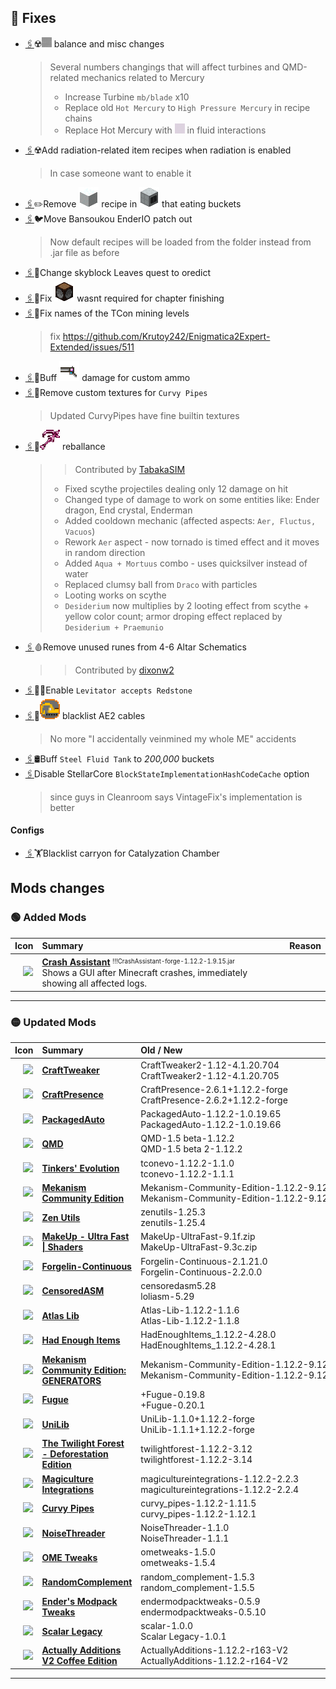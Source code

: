 ## 🐛 Fixes

  * [🖇](https://github.com/Krutoy242/Enigmatica2Expert-Extended/commit/21264b6)☢️![](https://github.com/Krutoy242/mc-icons/raw/master/i/fluid/mercury.png "Mercury") balance and misc changes
    > Several numbers changings that will affect turbines and QMD-related mechanics related to Mercury
    > 
    > - Increase Turbine `mb/blade` x10  
    > - Replace old `Hot Mercury` to `High Pressure Mercury` in recipe chains  
    > - Replace Hot Mercury with ![](https://github.com/Krutoy242/mc-icons/raw/master/i/fluid/plasma.png "Plasma") in fluid interactions
  * [🖇](https://github.com/Krutoy242/Enigmatica2Expert-Extended/commit/ce787a4)☢️Add radiation-related item recipes when radiation is enabled
    > In case someone want to enable it
  * [🖇](https://github.com/Krutoy242/Enigmatica2Expert-Extended/commit/fcfeda8)✏️Remove ![](https://github.com/Krutoy242/mc-icons/raw/master/i/minecraft/snow__0.png "Snow") recipe in ![](https://github.com/Krutoy242/mc-icons/raw/master/i/ic2/te__43.png "Compressor") that eating buckets
  * [🖇](https://github.com/Krutoy242/Enigmatica2Expert-Extended/commit/2e1dda1)🐦Move Bansoukou EnderIO patch out
    > Now default recipes will be loaded from the folder instead from .jar file as before
  * [🖇](https://github.com/Krutoy242/Enigmatica2Expert-Extended/commit/be09b4b)📖Change skyblock Leaves quest to oredict
  * [🖇](https://github.com/Krutoy242/Enigmatica2Expert-Extended/commit/5f92631)📖Fix ![](https://github.com/Krutoy242/mc-icons/raw/master/i/twilightforest/magic_log_core__0.png "Timewood Clock") wasnt required for chapter finishing
  * [🖇](https://github.com/Krutoy242/Enigmatica2Expert-Extended/commit/2834a70)🔨Fix names of the TCon mining levels
    > fix https://github.com/Krutoy242/Enigmatica2Expert-Extended/issues/511
  * [🖇](https://github.com/Krutoy242/Enigmatica2Expert-Extended/commit/36ce3b0)🔫Buff ![](https://github.com/Krutoy242/mc-icons/raw/master/i/appliedenergistics2/matter_cannon__0__f62.png "Matter Cannon") damage for custom ammo
  * [🖇](https://github.com/Krutoy242/Enigmatica2Expert-Extended/commit/14aa9be)🔵Remove custom textures for `Curvy Pipes`
    > Updated CurvyPipes have fine builtin textures
  * [🖇](https://github.com/Krutoy242/Enigmatica2Expert-Extended/commit/a3cba9b)🦯![](https://github.com/Krutoy242/mc-icons/raw/master/i/thaumadditions/mithminite_scythe__0__46769d22.png "Mithminite Scythe") reballance
    > > Contributed by [TabakaSIM](https://github.com/tabakasim)
    >
    > - Fixed scythe projectiles dealing only 12 damage on hit  
    > - Changed type of damage to work on some entities like: Ender dragon, End crystal, Enderman  
    > - Added cooldown mechanic (affected aspects: `Aer, Fluctus, Vacuos`)  
    > - Rework `Aer` aspect - now tornado is timed effect and it moves in random direction  
    > - Added `Aqua + Mortuus` combo - uses quicksilver instead of water  
    > - Replaced clumsy ball from `Draco` with particles  
    > - Looting works on scythe  
    > - `Desiderium` now multiplies by 2 looting effect from scythe + yellow color count; armor droping effect replaced by `Desiderium + Praemunio`
  * [🖇](https://github.com/Krutoy242/Enigmatica2Expert-Extended/commit/0aa7e20)🩸Remove unused runes from 4-6 Altar Schematics
    > > Contributed by [dixonw2](https://github.com/dixonw2)
    >
  * [🖇](https://github.com/Krutoy242/Enigmatica2Expert-Extended/commit/916180f)🙋‍♂️Enable `Levitator accepts Redstone`
  * [🖇](https://github.com/Krutoy242/Enigmatica2Expert-Extended/commit/e57485c)🚜![](https://github.com/Krutoy242/mc-icons/raw/master/i/oeintegration/excavatemodifier__0.png "Excavate Modifier") blacklist AE2 cables
    > No more "I accidentally veinmined my whole ME" accidents
  * [🖇](https://github.com/Krutoy242/Enigmatica2Expert-Extended/commit/418972b)🛢️Buff `Steel Fluid Tank` to *200,000* buckets
  * [🖇](https://github.com/Krutoy242/Enigmatica2Expert-Extended/commit/2e06c31)Disable StellarCore `BlockStateImplementationHashCodeCache` option
    > since guys in Cleanroom says VintageFix's implementation is better

  #### Configs

  * [🖇](https://github.com/Krutoy242/Enigmatica2Expert-Extended/commit/750d2d2)🏋️Blacklist carryon for Catalyzation Chamber

## Mods changes
### 🟢 Added Mods

Icon | Summary | Reason
----:|:--------|:-------
<img src="https://media.forgecdn.net/avatars/thumbnails/1227/909/30/30/638805180111764688.png"           > |                        [**Crash Assistant**](https://www.curseforge.com/minecraft/mc-mods/crash-assistant)              <sup><sub>!!!CrashAssistant-forge-1.12.2-1.9.15.jar        </sub></sup><br>Shows a GUI after Minecraft crashes, immediately showing all affected logs. | 
-----------

### 🟡 Updated Mods

Icon | Summary | Old / New
----:|:--------|:---------
<img src="https://media.forgecdn.net/avatars/thumbnails/142/108/30/30/636546700830987709.png"            > |                           [**CraftTweaker**](https://www.curseforge.com/minecraft/mc-mods/crafttweaker)                | <nobr>CraftTweaker2-1.12-4.1.20.704</nobr><br><nobr>CraftTweaker2-1.12-4.1.20.705</nobr>
<img src="https://media.forgecdn.net/avatars/thumbnails/159/374/30/30/636658415780463602.png"            > |                          [**CraftPresence**](https://www.curseforge.com/minecraft/mc-mods/craftpresence)               | <nobr>CraftPresence-2.6.1+1.12.2-forge</nobr><br><nobr>CraftPresence-2.6.2+1.12.2-forge</nobr>
<img src="https://media.forgecdn.net/avatars/thumbnails/1362/814/30/30/638885115958149175.png"           > |                           [**PackagedAuto**](https://www.curseforge.com/minecraft/mc-mods/packagedauto)                | <nobr>PackagedAuto-1.12.2-1.0.19.65</nobr><br><nobr>PackagedAuto-1.12.2-1.0.19.66</nobr>
<img src="https://media.forgecdn.net/avatars/thumbnails/248/435/30/30/637168261428598002.png"            > |                                    [**QMD**](https://www.curseforge.com/minecraft/mc-mods/qmd)                         | <nobr>QMD-1.5 beta-1.12.2</nobr><br><nobr>QMD-1.5 beta 2-1.12.2</nobr>
<img src="https://media.forgecdn.net/avatars/thumbnails/273/618/30/30/637255642042590715.png"            > |                     [**Tinkers' Evolution**](https://www.curseforge.com/minecraft/mc-mods/tinkers-evolution)           | <nobr>tconevo-1.12.2-1.1.0</nobr><br><nobr>tconevo-1.12.2-1.1.1</nobr>
<img src="https://media.forgecdn.net/avatars/thumbnails/941/669/30/30/638423283566569813.png"            > |             [**Mekanism Community Edition**](https://www.curseforge.com/minecraft/mc-mods/mekanism-ce)                 | <nobr>Mekanism-Community-Edition-1.12.2-9.12.10-Core</nobr><br><nobr>Mekanism-Community-Edition-1.12.2-9.12.11-Core</nobr>
<img src="https://media.forgecdn.net/avatars/thumbnails/292/428/30/30/637325593905195388.png"            > |                              [**Zen Utils**](https://www.curseforge.com/minecraft/mc-mods/zenutil)                     | <nobr>zenutils-1.25.3</nobr><br><nobr>zenutils-1.25.4</nobr>
<img src="https://media.forgecdn.net/avatars/thumbnails/1044/516/30/30/638572074817465930.webp"          > |         [**MakeUp - Ultra Fast \| Shaders**](https://www.curseforge.com/minecraft/shaders/makeup-ultra-fast-shader)    | <nobr>MakeUp-UltraFast-9.1f.zip</nobr><br><nobr>MakeUp-UltraFast-9.3c.zip</nobr>
<img src="https://media.forgecdn.net/avatars/thumbnails/1041/903/30/30/638568420563290317.png"           > |                    [**Forgelin-Continuous**](https://www.curseforge.com/minecraft/mc-mods/forgelin-continuous)         | <nobr>Forgelin-Continuous-2.1.21.0</nobr><br><nobr>Forgelin-Continuous-2.2.0.0</nobr>
<img src="https://media.forgecdn.net/avatars/thumbnails/358/827/30/30/637520208754289091.png"            > |                            [**CensoredASM**](https://www.curseforge.com/minecraft/mc-mods/lolasm)                      | <nobr>censoredasm5.28</nobr><br><nobr>loliasm-5.29</nobr>
<img src="https://media.forgecdn.net/avatars/thumbnails/544/923/30/30/637877302202441012.png"            > |                              [**Atlas Lib**](https://www.curseforge.com/minecraft/mc-mods/atlas-lib)                   | <nobr>Atlas-Lib-1.12.2-1.1.6</nobr><br><nobr>Atlas-Lib-1.12.2-1.1.8</nobr>
<img src="https://media.forgecdn.net/avatars/thumbnails/468/506/30/30/637752171904887013.jpeg"           > |                       [**Had Enough Items**](https://www.curseforge.com/minecraft/mc-mods/had-enough-items)            | <nobr>HadEnoughItems_1.12.2-4.28.0</nobr><br><nobr>HadEnoughItems_1.12.2-4.28.1</nobr>
<img src="https://media.forgecdn.net/avatars/thumbnails/761/180/30/30/638097412031319857.png"            > | [**Mekanism Community Edition: GENERATORS**](https://www.curseforge.com/minecraft/mc-mods/mekanism-ce-generators)      | <nobr>Mekanism-Community-Edition-1.12.2-9.12.10-Generators</nobr><br><nobr>Mekanism-Community-Edition-1.12.2-9.12.11-Generators</nobr>
<img src="https://media.forgecdn.net/avatars/thumbnails/1304/81/30/30/638847932766552243.png"            > |                                  [**Fugue**](https://www.curseforge.com/minecraft/mc-mods/fugue)                       | <nobr>+Fugue-0.19.8</nobr><br><nobr>+Fugue-0.20.1</nobr>
<img src="https://media.forgecdn.net/avatars/thumbnails/1047/367/30/30/638575733030598020.png"           > |                                 [**UniLib**](https://www.curseforge.com/minecraft/mc-mods/unilib)                      | <nobr>UniLib-1.1.0+1.12.2-forge</nobr><br><nobr>UniLib-1.1.1+1.12.2-forge</nobr>
<img src="https://media.forgecdn.net/avatars/thumbnails/1039/486/30/30/638565026830206762.png"           > |[**The Twilight Forest - Deforestation Edition**](https://www.curseforge.com/minecraft/mc-mods/the-twilight-forest-deforestation-edition)| <nobr>twilightforest-1.12.2-3.12</nobr><br><nobr>twilightforest-1.12.2-3.14</nobr>
<img src="https://media.forgecdn.net/avatars/thumbnails/1040/744/30/30/638566774921391570.png"           > |               [**Magiculture Integrations**](https://www.curseforge.com/minecraft/mc-mods/magiculture-integrations)    | <nobr>magicultureintegrations-1.12.2-2.2.3</nobr><br><nobr>magicultureintegrations-1.12.2-2.2.4</nobr>
<img src="https://media.forgecdn.net/avatars/thumbnails/1128/28/30/30/638686145366913611.jpg"            > |                            [**Curvy Pipes**](https://www.curseforge.com/minecraft/mc-mods/curvy-pipes)                 | <nobr>curvy_pipes-1.12.2-1.11.5</nobr><br><nobr>curvy_pipes-1.12.2-1.12.1</nobr>
<img src="https://media.forgecdn.net/avatars/thumbnails/1130/663/30/30/638689855192047243.png"           > |                          [**NoiseThreader**](https://www.curseforge.com/minecraft/mc-mods/noisethreader)               | <nobr>NoiseThreader-1.1.0</nobr><br><nobr>NoiseThreader-1.1.1</nobr>
<img src="https://media.forgecdn.net/avatars/thumbnails/1136/237/30/30/638697960252844063.png"           > |                             [**OME Tweaks**](https://www.curseforge.com/minecraft/mc-mods/ome-tweaks)                  | <nobr>ometweaks-1.5.0</nobr><br><nobr>ometweaks-1.5.4</nobr>
<img src="https://media.forgecdn.net/avatars/thumbnails/1176/204/30/30/638748608591942674.png"           > |                       [**RandomComplement**](https://www.curseforge.com/minecraft/mc-mods/random-complement)           | <nobr>random_complement-1.5.3</nobr><br><nobr>random_complement-1.5.5</nobr>
<img src="https://media.forgecdn.net/avatars/thumbnails/1200/12/30/30/638776632484178896.png"            > |                 [**Ender's Modpack Tweaks**](https://www.curseforge.com/minecraft/mc-mods/ender-modpack-tweaks)        | <nobr>endermodpacktweaks-0.5.9</nobr><br><nobr>endermodpacktweaks-0.5.10</nobr>
<img src="https://media.forgecdn.net/avatars/thumbnails/1215/71/30/30/638793720785858032.png"            > |                          [**Scalar Legacy**](https://www.curseforge.com/minecraft/mc-mods/scalar-legacy)               | <nobr>scalar-1.0.0</nobr><br><nobr>Scalar Legacy-1.0.1</nobr>
<img src="https://media.forgecdn.net/avatars/thumbnails/1267/57/30/30/638824726446246849.png"            > |   [**Actually Additions V2 Coffee Edition**](https://www.curseforge.com/minecraft/mc-mods/actually-additions-v2-coffee-edition)| <nobr>ActuallyAdditions-1.12.2-r163-V2</nobr><br><nobr>ActuallyAdditions-1.12.2-r164-V2</nobr>
-----------
